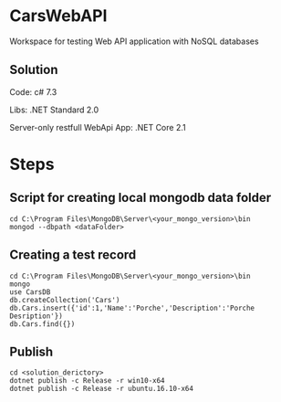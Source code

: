 # CarsWebAPI
Workspace for testing Web API application with NoSQL databases

## Solution
Code: c# 7.3

Libs: .NET Standard 2.0

Server-only restfull WebApi App: .NET Core 2.1

# Steps
## Script for creating local mongodb data folder
```
cd C:\Program Files\MongoDB\Server\<your_mongo_version>\bin
mongod --dbpath <dataFolder>
```
## Creating a test record
```
cd C:\Program Files\MongoDB\Server\<your_mongo_version>\bin
mongo
use CarsDB
db.createCollection('Cars')
db.Cars.insert({'id':1,'Name':'Porche','Description':'Porche Desription'})
db.Cars.find({})
```

## Publish
```
cd <solution_derictory>
dotnet publish -c Release -r win10-x64
dotnet publish -c Release -r ubuntu.16.10-x64
```
